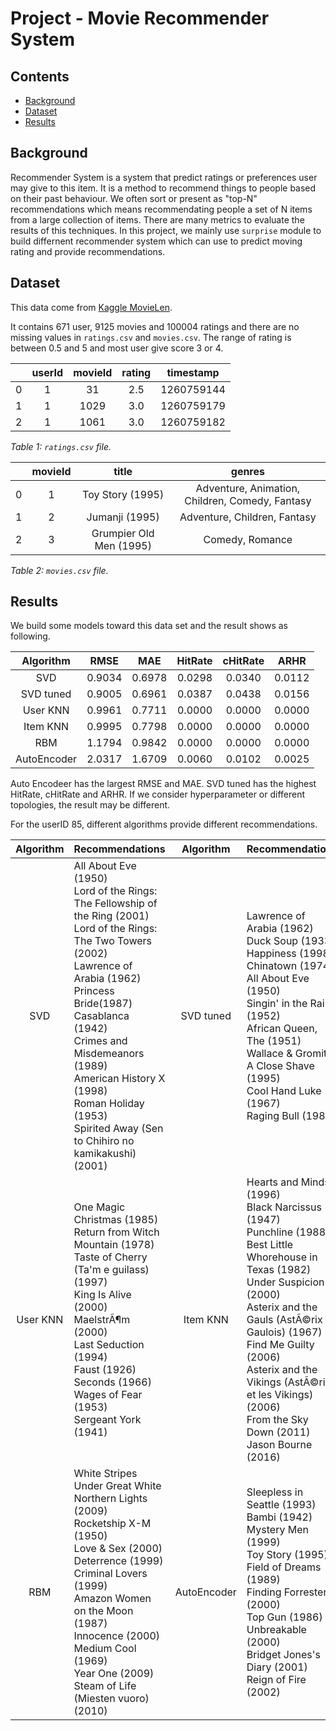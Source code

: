 # Project - Movie Recommender System

## Contents
* [Background](#background)
* [Dataset](#dataset)
* [Results](#results)

## Background
Recommender System is a system that predict ratings or preferences user may give to this item. It is a method to recommend things to people based on their past behaviour. We often sort or present as "top-N" recommendations which means recommendating people a set of N items from a large collection of items. There are many metrics to evaluate the results of this techniques. In this project, we mainly use `surprise` module to build differnent recommender system which can use to predict moving rating and provide recommendations.

## Dataset
This data come from [Kaggle MovieLen](https://www.kaggle.com/snehal1409/movielens). 

It contains 671 user, 9125 movies and 100004 ratings and there are no missing values in `ratings.csv` and `movies.csv`. The range of rating is between 0.5 and 5 and most user give score 3 or 4.

|   |userId	|movieId |rating	|timestamp |
|:-:|:-----:|:------:|:------:|:--------:|
|0	|1	    |31	     |2.5     |1260759144|
|1	|1	    |1029	   |3.0     |1260759179|
|2	|1	    |1061	   |3.0     |1260759182|

<em>Table 1: `ratings.csv` file.</em>

|   |movieId|title                    |genres                                         |
|:-:|:-----:|:-----------------------:|:---------------------------------------------:|
|0  |1      |Toy Story (1995)         |Adventure, Animation, Children, Comedy, Fantasy|
|1  |2      |Jumanji (1995)           |Adventure, Children, Fantasy                   |
|2  |3      |Grumpier Old Men (1995)  |Comedy, Romance                                |

<em>Table 2: `movies.csv` file.</em>

## Results
We build some models toward this data set and the result shows as following.

|Algorithm  |RMSE      |MAE       |HitRate   |cHitRate  |ARHR      |
|  :----:   |  :----:  |  :----:  |  :----:  |  :----:  |  :----:  |
|SVD        |0.9034    |0.6978    |0.0298    |0.0340    |0.0112    |
|SVD tuned  |0.9005    |0.6961    |0.0387    |0.0438    |0.0156    |
|User KNN   |0.9961    |0.7711    |0.0000    |0.0000    |0.0000    |
|Item KNN   |0.9995    |0.7798    |0.0000    |0.0000    |0.0000    |
|RBM        |1.1794    |0.9842    |0.0000    |0.0000    |0.0000    |
|AutoEncoder|2.0317    |1.6709    |0.0060    |0.0102    |0.0025    |

Auto Encodeer has the largest RMSE and MAE. SVD tuned has the highest HitRate, cHitRate and ARHR. If we consider hyperparameter or different topologies, the result may be different.

For the userID 85, different algorithms provide different recommendations.


|Algorithm  |Recommendations   |Algorithm  |Recommendations   |
|  :----:   |:----             |  :----:   |:----             |
|SVD        |All About Eve (1950) <br> Lord of the Rings: The Fellowship of the Ring (2001) <br> Lord of the Rings: The Two Towers (2002) <br> Lawrence of Arabia (1962) <br> Princess Bride(1987) <br> Casablanca (1942) <br> Crimes and Misdemeanors (1989) <br> American History X (1998) <br> Roman Holiday (1953) <br> Spirited Away (Sen to Chihiro no kamikakushi) (2001)|SVD tuned  |Lawrence of Arabia (1962) <br> Duck Soup (1933) <br> Happiness (1998) <br> Chinatown (1974) <br> All About Eve (1950) <br> Singin' in the Rain (1952) <br> African Queen, The (1951) <br> Wallace & Gromit: A Close Shave (1995) <br> Cool Hand Luke (1967) <br> Raging Bull (1980) |
|User KNN   |One Magic Christmas (1985) <br> Return from Witch Mountain (1978) <br> Taste of Cherry (Ta'm e guilass) (1997) <br> King Is Alive (2000) <br> MaelstrÃ¶m (2000)<br> Last Seduction (1994)<br> Faust (1926) <br> Seconds (1966) <br> Wages of Fear (1953) <br> Sergeant York (1941) |Item KNN   | Hearts and Minds (1996) <br> Black Narcissus (1947) <br> Punchline (1988) <br> Best Little Whorehouse in Texas (1982) <br> Under Suspicion (2000) <br> Asterix and the Gauls (AstÃ©rix le Gaulois) (1967) <br> Find Me Guilty (2006) <br> Asterix and the Vikings (AstÃ©rix et les Vikings) (2006) <br> From the Sky Down (2011) <br> Jason Bourne (2016) |
|RBM        |White Stripes Under Great White Northern Lights (2009) <br> Rocketship X-M (1950) <br> Love & Sex (2000) <br> Deterrence (1999) <br> Criminal Lovers (1999) <br> Amazon Women on the Moon (1987) <br> Innocence (2000) <br> Medium Cool (1969) <br> Year One (2009) <br> Steam of Life (Miesten vuoro) (2010) |AutoEncoder | Sleepless in Seattle (1993) <br> Bambi (1942) <br> Mystery Men (1999) <br> Toy Story (1995) <br> Field of Dreams (1989) <br> Finding Forrester (2000) <br> Top Gun (1986) <br> Unbreakable (2000) <br> Bridget Jones's Diary (2001) <br> Reign of Fire (2002)|
